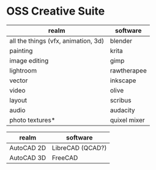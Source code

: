 # OSS Creative Suite

| realm                               | software     |
| ----------------------------------- | ------------ |
| all the things (vfx, animation, 3d) | blender      |
| painting                            | krita        |
| image editing                       | gimp         |
| lightroom                           | rawtherapee  |
| vector                              | inkscape     |
| video                               | olive        |
| layout                              | scribus      |
| audio                               | audacity     |
| photo textures\*                    | quixel mixer |

| realm      | software         |
| ---------- | ---------------- |
| AutoCAD 2D | LibreCAD (QCAD?) |
| AutoCAD 3D | FreeCAD          |
